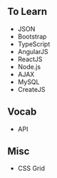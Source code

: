 ## To Learn

- JSON
- Bootstrap
- TypeScript
- AngularJS
- ReactJS
- Node.js
- AJAX
- MySQL
- CreateJS

## Vocab 

- API

## Misc

- CSS Grid
